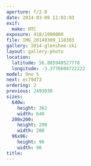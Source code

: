 ```yaml
---
aperture: f/2.0
date: 2014-03-09 11:03:03
exif:
  make: HTC
exposure: 418/1000000
file: IMG_20140309_110303
gallery: 2014-glenshee-ski
layout: gallery-photo
location:
  latitude: 56.885940527778
  longitude: -3.3776604722222
model: One S
next: ec79d73
ordering: 2
previous: 2493030
sizes:
  640w:
    height: 362
    width: 640
  200x200:
    height: 200
    width: 200
  96x96:
    height: 96
    width: 96
title: 
---
```

